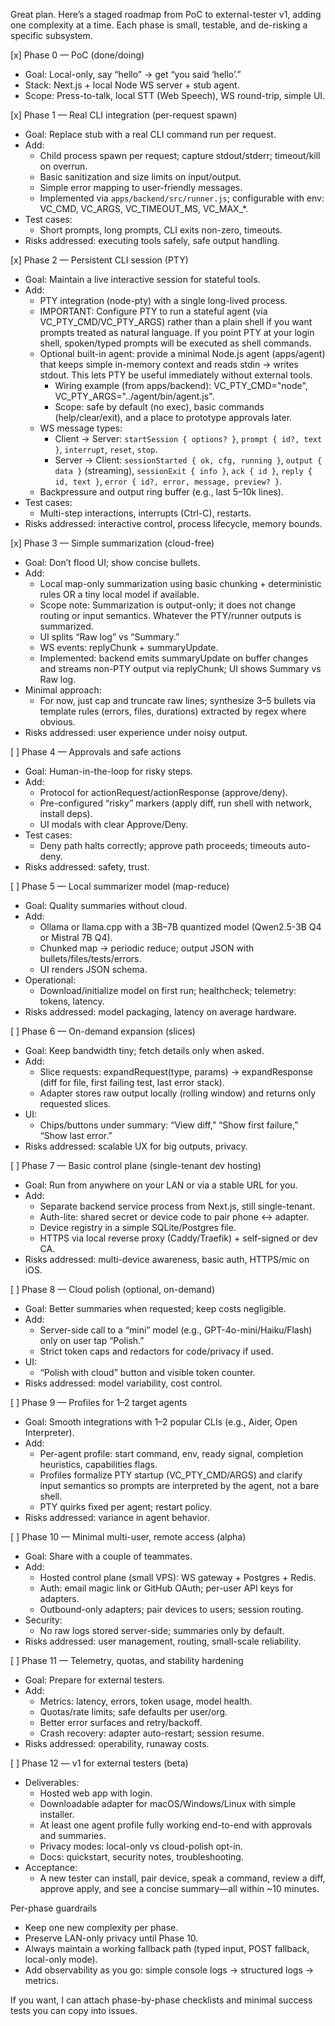 Great plan. Here’s a staged roadmap from PoC to external-tester v1, adding one complexity at a time. Each phase is small, testable, and de-risking a specific subsystem.

[x] Phase 0 — PoC (done/doing)
- Goal: Local-only, say “hello” → get “you said ‘hello’.”
- Stack: Next.js + local Node WS server + stub agent.
- Scope: Press-to-talk, local STT (Web Speech), WS round-trip, simple UI.

[x] Phase 1 — Real CLI integration (per-request spawn)
- Goal: Replace stub with a real CLI command run per request.
- Add:
  - Child process spawn per request; capture stdout/stderr; timeout/kill on overrun.
  - Basic sanitization and size limits on input/output.
  - Simple error mapping to user-friendly messages.
  - Implemented via `apps/backend/src/runner.js`; configurable with env: VC_CMD, VC_ARGS, VC_TIMEOUT_MS, VC_MAX_*.
- Test cases:
  - Short prompts, long prompts, CLI exits non-zero, timeouts.
- Risks addressed: executing tools safely, safe output handling.

[x] Phase 2 — Persistent CLI session (PTY)
- Goal: Maintain a live interactive session for stateful tools.
- Add:
  - PTY integration (node-pty) with a single long-lived process.
  - IMPORTANT: Configure PTY to run a stateful agent (via VC_PTY_CMD/VC_PTY_ARGS) rather than a plain shell if you want prompts treated as natural language. If you point PTY at your login shell, spoken/typed prompts will be executed as shell commands.
  - Optional built-in agent: provide a minimal Node.js agent (apps/agent) that keeps simple in-memory context and reads stdin → writes stdout. This lets PTY be useful immediately without external tools.
    - Wiring example (from apps/backend): VC_PTY_CMD="node", VC_PTY_ARGS="../agent/bin/agent.js".
    - Scope: safe by default (no exec), basic commands (help/clear/exit), and a place to prototype approvals later.
  - WS message types:
    - Client → Server: `startSession { options? }`, `prompt { id?, text }`, `interrupt`, `reset`, `stop`.
    - Server → Client: `sessionStarted { ok, cfg, running }`, `output { data }` (streaming), `sessionExit { info }`, `ack { id }`, `reply { id, text }`, `error { id?, error, message, preview? }`.
  - Backpressure and output ring buffer (e.g., last 5–10k lines).
- Test cases:
  - Multi-step interactions, interrupts (Ctrl-C), restarts.
- Risks addressed: interactive control, process lifecycle, memory bounds.

[x] Phase 3 — Simple summarization (cloud-free)
- Goal: Don’t flood UI; show concise bullets.
- Add:
  - Local map-only summarization using basic chunking + deterministic rules OR a tiny local model if available.
  - Scope note: Summarization is output-only; it does not change routing or input semantics. Whatever the PTY/runner outputs is summarized.
  - UI splits “Raw log” vs “Summary.”
  - WS events: replyChunk + summaryUpdate.
  - Implemented: backend emits summaryUpdate on buffer changes and streams non-PTY output via replyChunk; UI shows Summary vs Raw log.
- Minimal approach:
  - For now, just cap and truncate raw lines; synthesize 3–5 bullets via template rules (errors, files, durations) extracted by regex where obvious.
- Risks addressed: user experience under noisy output.

[ ] Phase 4 — Approvals and safe actions
- Goal: Human-in-the-loop for risky steps.
- Add:
  - Protocol for actionRequest/actionResponse (approve/deny).
  - Pre-configured “risky” markers (apply diff, run shell with network, install deps).
  - UI modals with clear Approve/Deny.
- Test cases:
  - Deny path halts correctly; approve path proceeds; timeouts auto-deny.
- Risks addressed: safety, trust.

[ ] Phase 5 — Local summarizer model (map-reduce)
- Goal: Quality summaries without cloud.
- Add:
  - Ollama or llama.cpp with a 3B–7B quantized model (Qwen2.5-3B Q4 or Mistral 7B Q4).
  - Chunked map → periodic reduce; output JSON with bullets/files/tests/errors.
  - UI renders JSON schema.
- Operational:
  - Download/initialize model on first run; healthcheck; telemetry: tokens, latency.
- Risks addressed: model packaging, latency on average hardware.

[ ] Phase 6 — On-demand expansion (slices)
- Goal: Keep bandwidth tiny; fetch details only when asked.
- Add:
  - Slice requests: expandRequest(type, params) → expandResponse (diff for file, first failing test, last error stack).
  - Adapter stores raw output locally (rolling window) and returns only requested slices.
- UI:
  - Chips/buttons under summary: “View diff,” “Show first failure,” “Show last error.”
- Risks addressed: scalable UX for big outputs, privacy.

[ ] Phase 7 — Basic control plane (single-tenant dev hosting)
- Goal: Run from anywhere on your LAN or via a stable URL for you.
- Add:
  - Separate backend service process from Next.js, still single-tenant.
  - Auth-lite: shared secret or device code to pair phone ↔ adapter.
  - Device registry in a simple SQLite/Postgres file.
  - HTTPS via local reverse proxy (Caddy/Traefik) + self-signed or dev CA.
- Risks addressed: multi-device awareness, basic auth, HTTPS/mic on iOS.

[ ] Phase 8 — Cloud polish (optional, on-demand)
- Goal: Better summaries when requested; keep costs negligible.
- Add:
  - Server-side call to a “mini” model (e.g., GPT-4o-mini/Haiku/Flash) only on user tap “Polish.”
  - Strict token caps and redactors for code/privacy if used.
- UI:
  - “Polish with cloud” button and visible token counter.
- Risks addressed: model variability, cost control.

[ ] Phase 9 — Profiles for 1–2 target agents
- Goal: Smooth integrations with 1–2 popular CLIs (e.g., Aider, Open Interpreter).
- Add:
  - Per-agent profile: start command, env, ready signal, completion heuristics, capabilities flags.
  - Profiles formalize PTY startup (VC_PTY_CMD/ARGS) and clarify input semantics so prompts are interpreted by the agent, not a bare shell.
  - PTY quirks fixed per agent; restart policy.
- Risks addressed: variance in agent behavior.

[ ] Phase 10 — Minimal multi-user, remote access (alpha)
- Goal: Share with a couple of teammates.
- Add:
  - Hosted control plane (small VPS): WS gateway + Postgres + Redis.
  - Auth: email magic link or GitHub OAuth; per-user API keys for adapters.
  - Outbound-only adapters; pair devices to users; session routing.
- Security:
  - No raw logs stored server-side; summaries only by default.
- Risks addressed: user management, routing, small-scale reliability.

[ ] Phase 11 — Telemetry, quotas, and stability hardening
- Goal: Prepare for external testers.
- Add:
  - Metrics: latency, errors, token usage, model health.
  - Quotas/rate limits; safe defaults per user/org.
  - Better error surfaces and retry/backoff.
  - Crash recovery: adapter auto-restart; session resume.
- Risks addressed: operability, runaway costs.

[ ] Phase 12 — v1 for external testers (beta)
- Deliverables:
  - Hosted web app with login.
  - Downloadable adapter for macOS/Windows/Linux with simple installer.
  - At least one agent profile fully working end-to-end with approvals and summaries.
  - Privacy modes: local-only vs cloud-polish opt-in.
  - Docs: quickstart, security notes, troubleshooting.
- Acceptance:
  - A new tester can install, pair device, speak a command, review a diff, approve apply, and see a concise summary—all within ~10 minutes.

Per-phase guardrails
- Keep one new complexity per phase.
- Preserve LAN-only privacy until Phase 10.
- Always maintain a working fallback path (typed input, POST fallback, local-only mode).
- Add observability as you go: simple console logs → structured logs → metrics.

If you want, I can attach phase-by-phase checklists and minimal success tests you can copy into issues.
